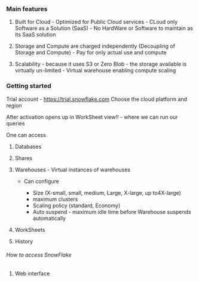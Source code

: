 
### Main features

1. Built for Cloud - Optimized for Public Cloud services - CLoud only Software as a Solution (SaaS) - No HardWare or Software to maintain as its SaaS solution

2. Storage and Compute are charged independently (Decoupling of Storage and Compute) - Pay for only actual use and compute

3. Scalability  - because it uses S3 or Zero Blob - the storage available is virtually un-limited -
   Virtual warehouse enabling compute scaling


### Getting started

Trial account - https://trial.snowflake.com
Choose the cloud platform and region

After activation opens up in WorkSheet view!! - where we can run our queries

One can access

1. Databases
2. Shares
3. Warehouses - Virtual instances of warehouses
   
   - Can configure
      
     * Size (X-small, small, medium, Large, X-large, up to4X-large)
     * maximum clusters
     * Scaling policy (standard, Economy)
     * Auto suspend  - maximum idle time before Warehouse suspends automatically
     
4. WorkSheets
5. History


###### How to access SnowFlake

1. Web interface





